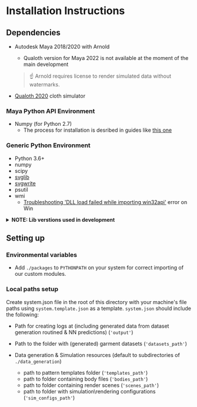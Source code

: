# Installation Instructions

## Dependencies

* Autodesk Maya 2018/2020 with Arnold
    * Qualoth version for Maya 2022 is not available at the moment of the main development

    >☝ Arnold requires license to render simulated data without watermarks.
* [Qualoth 2020](https://www.qualoth.com/) cloth simulator 

### Maya Python API Environment
* Numpy (for Python 2.7)
    * The process for installation is desribed in guides like [this one](https://forums.autodesk.com/t5/maya-programming/guide-how-to-install-numpy-scipy-in-maya-windows-64-bit/td-p/5796722)

### Generic Python Environment
* Python 3.6+
* numpy
* scipy
* [svglib](https://pypi.org/project/svglib/)
* [svgwrite](https://pypi.org/project/svgwrite/)
* psutil
* wmi
    * [Troubleshooting 'DLL load failed while importing win32api'](https://stackoverflow.com/questions/58612306/how-to-fix-importerror-dll-load-failed-while-importing-win32api) error on Win



<details>
    <summary> <b>NOTE: Lib verstions used in development</b></summary>

    python==3.8.5
    numpy==1.19.2
    scipy==1.6.2
    svglib==1.0.1
    svgwrite==1.4
    psutil==5.7.2
    wmi=1.5.1
</details>

## Setting up 
### Environmental variables

* Add `./packages` to `PYTHONPATH` on your system for correct importing of our custom modules.
### Local paths setup

Create system.json file in the root of this directory with your machine's file paths using `system.template.json` as a template. 
`system.json` should include the following: 
* Path for creating logs at (including generated data from dataset generation routined & NN predictions) (`'output'`)
* Path to the folder with (generated) garment datasets (`'datasets_path'`)

* Data generation & Simulation resources  (default to subdirectories of `./data_generation`)
    * path to pattern templates folder (`'templates_path'`) 
    * path to folder containing body files (`'bodies_path'`)
    * path to folder containing render scenes (`'scenes_path'`)
    * path to folder with simulation\rendering configurations (`'sim_configs_path'`)